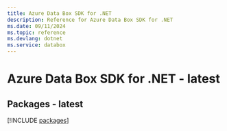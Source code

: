```yaml
---
title: Azure Data Box SDK for .NET
description: Reference for Azure Data Box SDK for .NET
ms.date: 09/11/2024
ms.topic: reference
ms.devlang: dotnet
ms.service: databox
---
```

# Azure Data Box SDK for .NET - latest
## Packages - latest
[!INCLUDE [packages](data-box-index.md)]